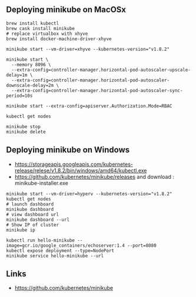 ## Deploying minikube on MacOSx
```
brew install kubectl
brew cask install minikube
# replace virtualbox with xhyve
brew install docker-machine-driver-xhyve

minikube start --vm-driver=xhyve --kubernetes-version="v1.8.2"

minikube start \
  --memory 8096 \
  --extra-config=controller-manager.horizontal-pod-autoscaler-upscale-delay=1m \
  --extra-config=controller-manager.horizontal-pod-autoscaler-downscale-delay=2m \
  --extra-config=controller-manager.horizontal-pod-autoscaler-sync-period=10s

minikube start --extra-config=apiserver.Authorization.Mode=RBAC

kubectl get nodes
```

```
minikube stop
minikube delete
```

## Deploying minikube on Windows
* https://storageapis.googleapis.com/kubernetes-release/relese/v1.8.2/bin/windows/amd64/kubectl.exe
* https://github.com/kubernetes/minikube/releases and download : minikube-installer.exe

```
minikube start --vm-driver=hyperv --kubernetes-version="v1.8.2"
kubectl get nodes
# launch dashboard
minikube dashboard
# view dashboard url
minikube dashboard --url
# Show IP of cluster
minikube ip
```

```
kubectl run hello-minikube --image=gcr.io/google_containers/echoserver:1.4 --port=8080
kubectl expose deployment --type=NodePort
minikube service hello-minikube --url
```

## Links
* https://github.com/kubernetes/minikube
